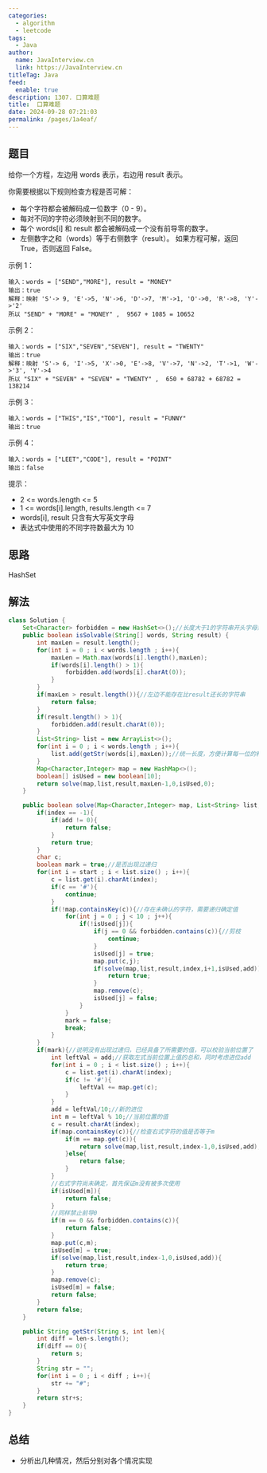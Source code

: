 ```yaml
---
categories: 
  - algorithm
  - leetcode
tags: 
  - Java
author: 
  name: JavaInterview.cn
  link: https://JavaInterview.cn
titleTag: Java
feed: 
  enable: true
description: 1307. 口算难题
title:  口算难题
date: 2024-09-28 07:21:03
permalink: /pages/1a4eaf/
---
```


## 题目

给你一个方程，左边用 words 表示，右边用 result 表示。

你需要根据以下规则检查方程是否可解：

* 每个字符都会被解码成一位数字（0 - 9）。
* 每对不同的字符必须映射到不同的数字。
* 每个 words[i] 和 result 都会被解码成一个没有前导零的数字。
* 左侧数字之和（words）等于右侧数字（result）。
如果方程可解，返回 True，否则返回 False。



示例 1：

    输入：words = ["SEND","MORE"], result = "MONEY"
    输出：true
    解释：映射 'S'-> 9, 'E'->5, 'N'->6, 'D'->7, 'M'->1, 'O'->0, 'R'->8, 'Y'->'2'
    所以 "SEND" + "MORE" = "MONEY" ,  9567 + 1085 = 10652
示例 2：

    输入：words = ["SIX","SEVEN","SEVEN"], result = "TWENTY"
    输出：true
    解释：映射 'S'-> 6, 'I'->5, 'X'->0, 'E'->8, 'V'->7, 'N'->2, 'T'->1, 'W'->'3', 'Y'->4
    所以 "SIX" + "SEVEN" + "SEVEN" = "TWENTY" ,  650 + 68782 + 68782 = 138214
示例 3：

    输入：words = ["THIS","IS","TOO"], result = "FUNNY"
    输出：true
示例 4：

    输入：words = ["LEET","CODE"], result = "POINT"
    输出：false


提示：

* 2 <= words.length <= 5
* 1 <= words[i].length, results.length <= 7
* words[i], result 只含有大写英文字母
* 表达式中使用的不同字符数最大为 10

## 思路

HashSet

## 解法
```java
class Solution {
    Set<Character> forbidden = new HashSet<>();//长度大于1的字符串开头字母禁止为0
    public boolean isSolvable(String[] words, String result) {
        int maxLen = result.length();
        for(int i = 0 ; i < words.length ; i++){
            maxLen = Math.max(words[i].length(),maxLen);
            if(words[i].length() > 1){
                forbidden.add(words[i].charAt(0));
            }
        }
        if(maxLen > result.length()){//左边不能存在比result还长的字符串
            return false;
        }
        if(result.length() > 1){
            forbidden.add(result.charAt(0));
        }
        List<String> list = new ArrayList<>();
        for(int i = 0 ; i < words.length ; i++){
            list.add(getStr(words[i],maxLen));//统一长度，方便计算每一位的和
        }
        Map<Character,Integer> map = new HashMap<>();
        boolean[] isUsed = new boolean[10];
        return solve(map,list,result,maxLen-1,0,isUsed,0);
    }

    public boolean solve(Map<Character,Integer> map, List<String> list, String result, int index, int start, boolean[] isUsed, int add){
        if(index == -1){
            if(add != 0){
                return false;
            }
            return true;
        }
        char c;
        boolean mark = true;//是否出现过递归
        for(int i = start ; i < list.size() ; i++){
            c = list.get(i).charAt(index);
            if(c == '#'){
                continue;
            }
            if(!map.containsKey(c)){//存在未确认的字符，需要递归确定值
                for(int j = 0 ; j < 10 ; j++){
                    if(!isUsed[j]){
                        if(j == 0 && forbidden.contains(c)){//剪枝
                            continue;
                        }
                        isUsed[j] = true;
                        map.put(c,j);
                        if(solve(map,list,result,index,i+1,isUsed,add)){
                            return true;
                        }
                        map.remove(c);
                        isUsed[j] = false;
                    }
                }
                mark = false;
                break;
            }
        }
        if(mark){//说明没有出现过递归，已经具备了所需要的值，可以校验当前位置了
            int leftVal = add;//获取左式当前位置上值的总和，同时考虑进位add
            for(int i = 0 ; i < list.size() ; i++){
                c = list.get(i).charAt(index);
                if(c != '#'){
                    leftVal += map.get(c);
                }    
            }
            add = leftVal/10;//新的进位
            int m = leftVal % 10;//当前位置的值
            c = result.charAt(index);
            if(map.containsKey(c)){//检查右式字符的值是否等于m
                if(m == map.get(c)){
                    return solve(map,list,result,index-1,0,isUsed,add);
                }else{
                    return false;
                }
            }
            //右式字符尚未确定，首先保证m没有被多次使用
            if(isUsed[m]){
                return false;
            }
            //同样禁止前导0
            if(m == 0 && forbidden.contains(c)){
                return false;
            }
            map.put(c,m);
            isUsed[m] = true;
            if(solve(map,list,result,index-1,0,isUsed,add)){
                return true;
            }
            map.remove(c);
            isUsed[m] = false;
            return false;
        }
        return false;
    }

    public String getStr(String s, int len){
        int diff = len-s.length();
        if(diff == 0){
            return s;
        }
        String str = "";
        for(int i = 0 ; i < diff ; i++){
            str += "#";
        }
        return str+s;
    }
}

```

## 总结

- 分析出几种情况，然后分别对各个情况实现 
